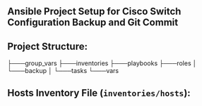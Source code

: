 ## Ansible Project Setup for Cisco Switch Configuration Backup and Git Commit

## Project Structure:

├───group_vars
├───inventories
├───playbooks
├───roles
│   └───backup
│       └───tasks
└───vars

## Hosts Inventory File (`inventories/hosts`):
